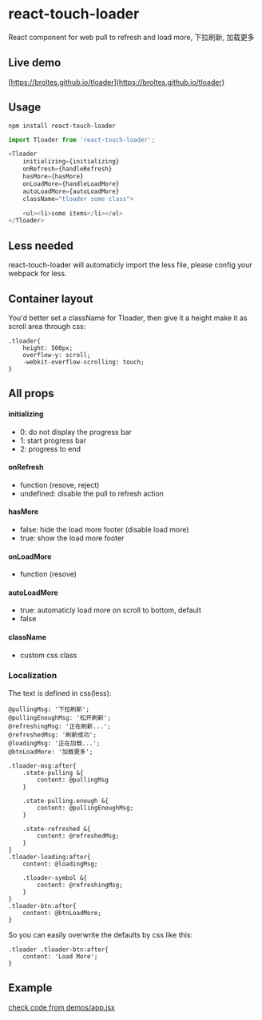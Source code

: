 # react-touch-loader
React component for web pull to refresh and load more, 下拉刷新, 加载更多

## Live demo
[https://broltes.github.io/tloader](https://broltes.github.io/tloader)

## Usage
`npm install react-touch-loader`

```js
import Tloader from 'react-touch-loader';

<Tloader
    initializing={initializing}
    onRefresh={handleRefresh}
    hasMore={hasMore}
    onLoadMore={handleLoadMore}
    autoLoadMore={autoLoadMore}
    className="tloader some class">

    <ul><li>some items</li></ul>
</Tloader>
```
## Less needed
react-touch-loader will automaticly import the less file, please config your webpack for less.

## Container layout
You'd better set a className for Tloader, then give it a height make it as scroll area through css:
```
.tloader{
    height: 500px;
    overflow-y: scroll;
    -webkit-overflow-scrolling: touch;
}
```

## All props

#### initializing
- 0: do not display the progress bar
- 1: start progress bar
- 2: progress to end

#### onRefresh
- function (resove, reject)
- undefined: disable the pull to refresh action

#### hasMore
- false: hide the load more footer (disable load more)
- true: show the load more footer

#### onLoadMore
- function (resove)

#### autoLoadMore
- true: automaticly load more on scroll to bottom, default
- false

#### className
- custom css class

### Localization
The text is defined in css(less):

```less
@pullingMsg: '下拉刷新';
@pullingEnoughMsg: '松开刷新';
@refreshingMsg: '正在刷新...';
@refreshedMsg: '刷新成功';
@loadingMsg: '正在加载...';
@btnLoadMore: '加载更多';

.tloader-msg:after{
    .state-pulling &{
        content: @pullingMsg
    }

    .state-pulling.enough &{
        content: @pullingEnoughMsg;
    }

    .state-refreshed &{
        content: @refreshedMsg;
    }
}
.tloader-loading:after{
    content: @loadingMsg;

    .tloader-symbol &{
        content: @refreshingMsg;
    }
}
.tloader-btn:after{
    content: @btnLoadMore;
}
```

So you can easily overwrite the defaults by css like this:
```less
.tloader .tloader-btn:after{
    content: 'Load More';
}
```

## Example
[check code from demos/app.jsx](https://github.com/Broltes/react-touch-loader/blob/master/demos/app.jsx)
